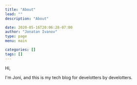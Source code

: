 ```yaml
---
title: "About"
lead: ""
description: "About"

date: 2020-05-16T20:06:28-07:00
author: "Jonatan Ivanov"
type: page
menu: main

categories: []
tags: []
---
```


Hi,

I'm Joni, and this is my tech blog for develotters by develotters.
